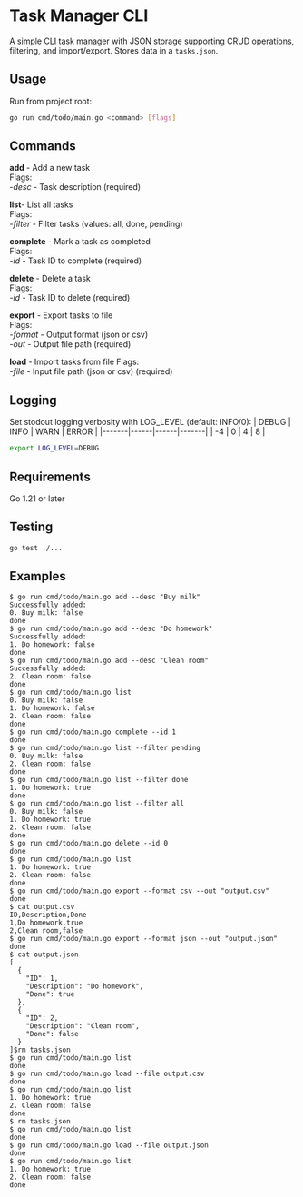 # Task Manager CLI
A simple CLI task manager with JSON storage supporting CRUD operations, filtering, and import/export.  Stores data in a `tasks.json`.

## Usage
Run from project root:
```bash
go run cmd/todo/main.go <command> [flags]
```

## Commands
**add** - Add a new task  
Flags:  
*-desc* - Task description (required)

**list**- List all tasks  
Flags:  
*-filter* - Filter tasks (values: all, done, pending)

**complete** - Mark a task as completed  
Flags:  
*-id* - Task ID to complete (required)

**delete** - Delete a task  
Flags:  
*-id* - Task ID to delete (required)

**export** - Export tasks to file  
Flags:  
*-format* - Output format (json or csv)  
*-out* - Output file path (required)

**load** - Import tasks from file
Flags:  
*-file* - Input file path (json or csv) (required)

## Logging
Set stodout logging verbosity with LOG_LEVEL (default: INFO/0):
| DEBUG | INFO | WARN | ERROR |
|-------|------|------|-------|
| -4 | 0 | 4 | 8 |


```bash
export LOG_LEVEL=DEBUG
```

## Requirements
Go 1.21 or later

## Testing
```bash
go test ./...
```

## Examples

```
$ go run cmd/todo/main.go add --desc "Buy milk"
Successfully added:
0. Buy milk: false
done
$ go run cmd/todo/main.go add --desc "Do homework"
Successfully added:
1. Do homework: false
done
$ go run cmd/todo/main.go add --desc "Clean room"
Successfully added:
2. Clean room: false
done
$ go run cmd/todo/main.go list
0. Buy milk: false
1. Do homework: false
2. Clean room: false
done
$ go run cmd/todo/main.go complete --id 1
done
$ go run cmd/todo/main.go list --filter pending
0. Buy milk: false
2. Clean room: false
done
$ go run cmd/todo/main.go list --filter done
1. Do homework: true
done
$ go run cmd/todo/main.go list --filter all
0. Buy milk: false
1. Do homework: true
2. Clean room: false
done
$ go run cmd/todo/main.go delete --id 0
done
$ go run cmd/todo/main.go list
1. Do homework: true
2. Clean room: false
done
$ go run cmd/todo/main.go export --format csv --out "output.csv"
done
$ cat output.csv 
ID,Description,Done
1,Do homework,true
2,Clean room,false
$ go run cmd/todo/main.go export --format json --out "output.json"
done
$ cat output.json
[
  {
    "ID": 1,
    "Description": "Do homework",
    "Done": true
  },
  {
    "ID": 2,
    "Description": "Clean room",
    "Done": false
  }
]$rm tasks.json 
$ go run cmd/todo/main.go list
done
$ go run cmd/todo/main.go load --file output.csv
done
$ go run cmd/todo/main.go list
1. Do homework: true
2. Clean room: false
done
$ rm tasks.json 
$ go run cmd/todo/main.go list
done
$ go run cmd/todo/main.go load --file output.json
done
$ go run cmd/todo/main.go list
1. Do homework: true
2. Clean room: false
done
```
